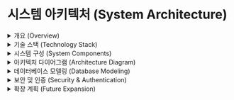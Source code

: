 # 시스템 아키텍처 (System Architecture)

<details>
<summary>개요 (Overview)</summary>
HRMS(Human Resource Management System)는 인사 관리, 근태 관리, 급여 관리, 조직 관리 등 인사 관련 모든 업무를 효과적으로 처리하기 위한 웹 애플리케이션입니다. Django와 React를 기반으로 설계되었으며, 명확한 역할 분담과 확장성을 고려한 구조로 개발되었습니다.

</details>
<details>
<summary>기술 스택 (Technology Stack)</summary>

- **Backend:** Django (DRF)
- **Frontend:** React (TypeScript, TailwindCSS)
- **Database:** MySQL
- **Version Control:** Git (GitHub Desktop)
- **Containerization:** Docker
- **CI/CD:** GitHub Actions
- **Monitoring & Logging:** Sentry, ELK Stack
- **Infrastructure:** Local development, planned expansion to AWS or similar

</details>
<details>
<summary>시스템 구성 (System Components)</summary>

1. **Web Server (Django)**  
   - API 개발 및 데이터베이스와의 상호작용을 담당합니다.  
   - Django REST Framework를 사용하여 RESTful API를 제공합니다.

2. **Frontend (React)**  
   - 사용자 인터페이스를 담당하며, React와 TypeScript를 기반으로 구축되었습니다.  
   - TailwindCSS를 사용하여 반응형 디자인을 제공합니다.

3. **Database (MySQL)**  
   - 인사 정보, 근태 내역, 급여 정보 등을 저장합니다.  
   - 확장성을 고려한 정규화와 관계형 모델링이 적용되었습니다.

4. **Containerization (Docker)**  
   - 개발 환경의 일관성을 유지하고, 배포 시 환경 문제를 최소화합니다.  
   - Backend, Frontend, Database를 Docker Compose로 관리합니다.

5. **CI/CD (GitHub Actions)**  
   - 코드 푸시 시 자동 빌드 및 테스트가 실행됩니다.  
   - 메인 브랜치에 Merge 시 자동 배포가 진행됩니다.

6. **Monitoring & Logging (Sentry, ELK)**  
   - Sentry를 통해 에러 모니터링을 실시간으로 확인합니다.  
   - ELK Stack을 통해 로그를 수집하고 분석합니다.

</details>
<details>
<summary>아키텍처 다이어그램 (Architecture Diagram)</summary>

(여기에 다이어그램 이미지가 삽입될 예정입니다.)

</details>
<details>
<summary>데이터베이스 모델링 (Database Modeling)</summary>

- 직원 정보 (Employee)  
- 조직 정보 (Organization)  
- 근태 관리 (Attendance)  
- 급여 관리 (Payroll)  
- 사용자 권한 (User Roles)

</details>
<details>
<summary>보안 및 인증 (Security & Authentication)</summary>

- JWT (JSON Web Token)를 활용한 인증 처리  
- 모든 API 엔드포인트에 대한 인증 및 권한 검사  
- Password encryption using Bcrypt

</details>
<details>
<summary>확장 계획 (Future Expansion)</summary>

- 클라우드 인프라로의 확장 (AWS, GCP, Azure 중 선택)  
- Multi-tenancy structure application  
- Mobile application development (React Native)

</details>